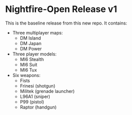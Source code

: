 Nightfire-Open Release v1
=========================

This is the baseline release from this new repo. It contains:

* Three multiplayer maps:
	* DM Island
	* DM Japan
	* DM Power
* Three player models:
	* MI6 Stealth
	* MI6 Suit
	* MI6 Tux
* Six weapons:
	* Fists
	* Frinesi (shotgun)
	* Militek (grenade launcher)
	* L96A1 (sniper)
	* P99 (pistol)
	* Raptor (handgun)
